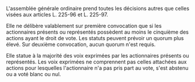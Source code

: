 L'assemblée générale ordinaire prend toutes les décisions autres que celles visées aux articles L. 225-96 et L. 225-97.

Elle ne délibère valablement sur première convocation que si les actionnaires présents ou représentés possèdent au moins le cinquième des actions ayant le droit de vote. Les statuts peuvent prévoir un quorum plus élevé. Sur deuxième convocation, aucun quorum n'est requis.

Elle statue à la majorité des voix exprimées par les actionnaires présents ou représentés. Les voix exprimées ne comprennent pas celles attachées aux actions pour lesquelles l'actionnaire n'a pas pris part au vote, s'est abstenu ou a voté blanc ou nul.
